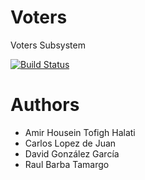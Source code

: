 Voters
======

Voters Subsystem

[![Build Status](https://travis-ci.org/Arquisoft/voters_1a.svg?branch=master)](https://travis-ci.org/Arquisoft/voters_1a)

Authors
=======
* Amir Housein Tofigh Halati
* Carlos Lopez de Juan
* David González García
* Raul Barba Tamargo






